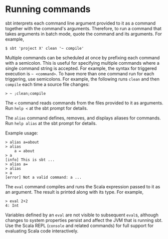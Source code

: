 Running commands
================

sbt interprets each command line argument provided to it as a command
together with the command's arguments. Therefore, to run a command that
takes arguments in batch mode, quote the command and its arguments. For
example,

``` {.sourceCode .console}
$ sbt 'project X' clean '~ compile'
```

Multiple commands can be scheduled at once by prefixing each command
with a semicolon. This is useful for specifying multiple commands where
a single command string is accepted. For example, the syntax for
triggered execution is `~ <command>`. To have more than one command run
for each triggering, use semicolons. For example, the following runs
`clean` and then `compile` each time a source file changes:

``` {.sourceCode .console}
> ~ ;clean;compile
```

The `<` command reads commands from the files provided to it as
arguments. Run `help <` at the sbt prompt for details.

The `alias` command defines, removes, and displays aliases for commands.
Run `help alias` at the sbt prompt for details.

Example usage:

``` {.sourceCode .console}
> alias a=about
> alias
    a = about    
> a
[info] This is sbt ...
> alias a=
> alias
> a
[error] Not a valid command: a ...
```

The `eval` command compiles and runs the Scala expression passed to it
as an argument. The result is printed along with its type. For example,

``` {.sourceCode .console}
> eval 2+2
4: Int
```

Variables defined by an `eval` are not visible to subsequent `eval`s,
although changes to system properties persist and affect the JVM that is
running sbt. Use the Scala REPL (`console` and related commands) for
full support for evaluating Scala code interactively.
